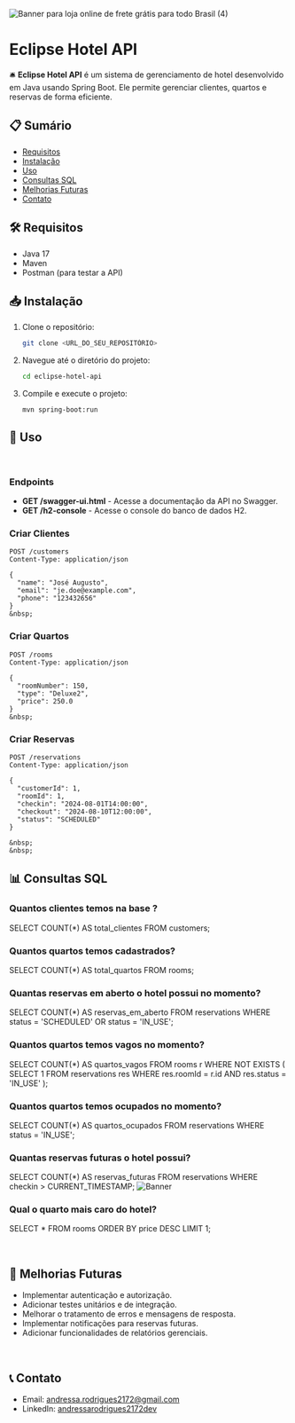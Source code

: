 ![Banner para loja online de frete grátis para todo Brasil (4)](https://github.com/user-attachments/assets/c35529af-8934-4cee-b7e2-2a018b2900fb)

# Eclipse Hotel API

🛎️ **Eclipse Hotel API** é um sistema de gerenciamento de hotel desenvolvido em Java usando Spring Boot. Ele permite gerenciar clientes, quartos e reservas de forma eficiente.

## 📋 Sumário
- [Requisitos](#requisitos)
- [Instalação](#instalação)
- [Uso](#uso)
- [Consultas SQL](#consultas-sql)
- [Melhorias Futuras](#melhorias-futuras)
- [Contato](#contato)

## 🛠️ Requisitos
- Java 17
- Maven
- Postman (para testar a API)

## 📥 Instalação
1. Clone o repositório:
    ```bash
    git clone <URL_DO_SEU_REPOSITÓRIO>
    ```
2. Navegue até o diretório do projeto:
    ```bash
    cd eclipse-hotel-api
    ```
3. Compile e execute o projeto:
    ```bash
    mvn spring-boot:run
    ```

## 🚀 Uso
&nbsp;

### Endpoints
- **GET /swagger-ui.html** - Acesse a documentação da API no Swagger.
- **GET /h2-console** - Acesse o console do banco de dados H2.
&nbsp;
&nbsp;
### Criar Clientes
```http
POST /customers
Content-Type: application/json

{
  "name": "José Augusto",
  "email": "je.doe@example.com",
  "phone": "123432656"
}
&nbsp;
```
### Criar Quartos
```http
POST /rooms
Content-Type: application/json

{
  "roomNumber": 150,
  "type": "Deluxe2",
  "price": 250.0
}
&nbsp;
```
### Criar Reservas 

```http
POST /reservations
Content-Type: application/json

{
  "customerId": 1,
  "roomId": 1,
  "checkin": "2024-08-01T14:00:00",
  "checkout": "2024-08-10T12:00:00",
  "status": "SCHEDULED"
}

&nbsp;
&nbsp;
```
## 📊 Consultas SQL


### Quantos clientes temos na base ?

SELECT COUNT(*) AS total_clientes FROM customers;

### Quantos quartos temos cadastrados?

SELECT COUNT(*) AS total_quartos FROM rooms;

### Quantas reservas em aberto o hotel possui no momento?

SELECT COUNT(*) AS reservas_em_aberto
FROM reservations
WHERE status = 'SCHEDULED' OR status = 'IN_USE';

### Quantos quartos temos vagos no momento?

SELECT COUNT(*) AS quartos_vagos
FROM rooms r
WHERE NOT EXISTS (
    SELECT 1
    FROM reservations res
    WHERE res.roomId = r.id
    AND res.status = 'IN_USE'
);


### Quantos quartos temos ocupados no momento?

SELECT COUNT(*) AS quartos_ocupados
FROM reservations
WHERE status = 'IN_USE';

### Quantas reservas futuras o hotel possui?

SELECT COUNT(*) AS reservas_futuras
FROM reservations
WHERE checkin > CURRENT_TIMESTAMP;
![Banner](.img/banner.jpg)

### Qual o quarto mais caro do hotel?

SELECT * FROM rooms
ORDER BY price DESC
LIMIT 1;


&nbsp;
&nbsp;


## 🔧 Melhorias Futuras

- Implementar autenticação e autorização.
- Adicionar testes unitários e de integração.
- Melhorar o tratamento de erros e mensagens de resposta.
- Implementar notificações para reservas futuras.
- Adicionar funcionalidades de relatórios gerenciais.

&nbsp;

## 📞 Contato


- Email: [andressa.rodrigues2172@gmail.com](mailto:andressa.rodrigues2172@gmail.com)  
- LinkedIn: [andressarodrigues2172dev](https://www.linkedin.com/in/andressarodrigues2172dev)
&nbsp;
&nbsp;


